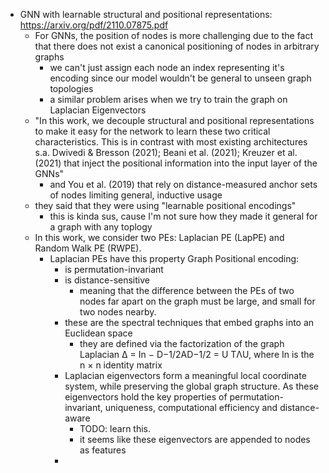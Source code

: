 - GNN with learnable structural and positional representations: https://arxiv.org/pdf/2110.07875.pdf
	- For GNNs, the position of nodes is more challenging due to the fact that there does not exist a canonical positioning of nodes in arbitrary graphs
		- we can't just assign each node an index representing it's encoding since our model wouldn't be general to unseen graph topologies
		- a similar problem arises when we try to train the graph on Laplacian Eigenvectors
	- "In this work, we decouple structural and positional representations to make it easy for the network to learn these two critical characteristics. This is in contrast with most existing architectures s.a. Dwivedi & Bresson (2021); Beani et al. (2021); Kreuzer et al. (2021) that inject the positional information into the input layer of the GNNs"
		- and You et al. (2019) that rely on distance-measured anchor sets of nodes limiting general, inductive usage
	- they said that they were using "learnable positional encodings"
		- this is kinda sus, cause I'm not sure how they made it general for a graph with any toplogy
	- In this work, we consider two PEs: Laplacian PE (LapPE) and Random Walk PE (RWPE).
		- Laplacian PEs have this property Graph Positional encoding:
			- is permutation-invariant
			- is distance-sensitive
				- meaning that the difference between the PEs of two nodes far apart on the graph must be large, and small for two nodes nearby.
			- these are the spectral techniques that embed graphs into an Euclidean space
				- they are defined via the factorization of the graph Laplacian ∆ = In − D−1/2AD−1/2 = U TΛU, where In is the n × n identity matrix
			- Laplacian eigenvectors form a meaningful local coordinate system, while preserving the global graph structure. As these eigenvectors hold the key properties of permutation-invariant, uniqueness, computational efficiency and distance-aware
				- TODO: learn this.
				- it seems like these eigenvectors are appended to nodes as features
			- 